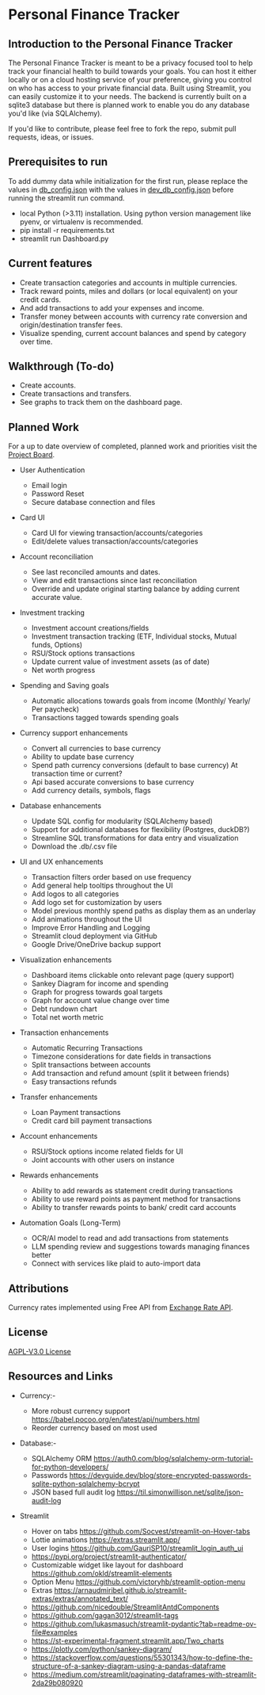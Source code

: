 # Personal Finance Tracker

## Introduction to the Personal Finance Tracker

The Personal Finance Tracker is meant to be a privacy focused tool to help track your financial health to build towards your goals. 
You can host it either locally or on a cloud hosting service of your preference, giving you control on who has access to your private financial data. Built using Streamlit, you can easily customize it to your needs. The backend is currently built on a sqlite3 database but there is planned work to enable you do any database you'd like (via SQLAlchemy).

If you'd like to contribute, please feel free to fork the repo, submit pull requests, ideas, or issues.

## Prerequisites to run

To add dummy data while initialization for the first run, please replace the values in [db_config.json](/files/db_config.json) with the values in [dev_db_config.json](/files/dev_db_config.json) before running the streamlit run command.

- local Python (>3.11) installation. Using python version management like pyenv, or virtualenv is recommended. 
- pip install -r requirements.txt
- streamlit run Dashboard.py
 

## Current features

- Create transaction categories and accounts in multiple currencies.
- Track reward points, miles and dollars (or local equivalent) on your credit cards.
- And add transactions to add your expenses and income.
- Transfer money between accounts with currency rate conversion and origin/destination transfer fees.
- Visualize spending, current account balances and spend by category over time.


## Walkthrough (To-do)

- Create accounts.
- Create transactions and transfers.
- See graphs to track them on the dashboard page.


## Planned Work

For a up to date overview of completed, planned work and priorities visit the [Project Board](https://github.com/users/DoshiHarsh/projects/2/views/2).

- User Authentication
    - Email login
    - Password Reset
    - Secure database connection and files

- Card UI
    - Card UI for viewing transaction/accounts/categories
    - Edit/delete values transaction/accounts/categories

- Account reconciliation
    - See last reconciled amounts and dates.
    - View and edit transactions since last reconciliation
    - Override and update original starting balance by adding current accurate value.

- Investment tracking
    - Investment account creations/fields
    - Investment transaction tracking (ETF, Individual stocks, Mutual funds, Options)
    - RSU/Stock options transactions
    - Update current value of investment assets (as of date)
    - Net worth progress 

- Spending and Saving goals
    - Automatic allocations towards goals from income (Monthly/ Yearly/ Per paycheck)
    - Transactions tagged towards spending goals
   
- Currency support enhancements
    - Convert all currencies to base currency
    - Ability to update base currency 
    - Spend path currency conversions (default to base currency) At transaction time or current?
    - Api based accurate conversions to base currency 
    - Add currency details, symbols, flags

- Database enhancements
    - Update SQL config for modularity (SQLAlchemy based)
    - Support for additional databases for flexibility (Postgres, duckDB?)
    - Streamline SQL transformations for data entry and visualization
    - Download the .db/.csv file

- UI and UX enhancements
    - Transaction filters order based on use frequency
    - Add general help tooltips throughout the UI
    - Add logos to all categories
    - Add logo set for customization by users
    - Model previous monthly spend paths as display them as an underlay
    - Add animations throughout the UI 
    - Improve Error Handling and Logging
    - Streamlit cloud deployment via GitHub
    - Google Drive/OneDrive backup support
   
- Visualization enhancements
    - Dashboard items clickable onto relevant page (query support)
    - Sankey Diagram for income and spending
    - Graph for progress towards goal targets
    - Graph for account value change over time 
    - Debt rundown chart
    - Total net worth metric

- Transaction enhancements
    - Automatic Recurring Transactions
    - Timezone considerations for date fields in transactions
    - Split transactions between accounts
    - Add transaction and refund amount (split it between friends)
    - Easy transactions refunds

- Transfer enhancements
    - Loan Payment transactions
    - Credit card bill payment transactions

-  Account enhancements
    - RSU/Stock options income related fields for UI
    - Joint accounts with other users on instance

- Rewards enhancements
    - Ability to add rewards as statement credit during transactions
    - Ability to use reward points as payment method for transactions
    - Ability to transfer rewards points to bank/ credit card accounts

- Automation Goals (Long-Term)
    - OCR/AI model to read and add transactions from statements
    - LLM spending review and suggestions towards managing finances better
    - Connect with services like plaid to auto-import data


## Attributions

Currency rates implemented using Free API from [Exchange Rate API](https://www.exchangerate-api.com).


## License

[AGPL-V3.0 License](/LICENSE)


## Resources and Links

- Currency:-
    - More robust currency support https://babel.pocoo.org/en/latest/api/numbers.html
    - Reorder currency based on most used

- Database:-
    - SQLAlchemy ORM https://auth0.com/blog/sqlalchemy-orm-tutorial-for-python-developers/
    - Passwords https://devguide.dev/blog/store-encrypted-passwords-sqlite-python-sqlalchemy-bcrypt
    - JSON based full audit log https://til.simonwillison.net/sqlite/json-audit-log

- Streamlit
    - Hover on tabs https://github.com/Socvest/streamlit-on-Hover-tabs
    - Lottie animations https://extras.streamlit.app/
    - User logins https://github.com/GauriSP10/streamlit_login_auth_ui
    - https://pypi.org/project/streamlit-authenticator/
    - Customizable widget like layout for dashboard https://github.com/okld/streamlit-elements
    - Option Menu https://github.com/victoryhb/streamlit-option-menu
    - Extras https://arnaudmiribel.github.io/streamlit-extras/extras/annotated_text/
    - https://github.com/nicedouble/StreamlitAntdComponents
    - https://github.com/gagan3012/streamlit-tags
    - https://github.com/lukasmasuch/streamlit-pydantic?tab=readme-ov-file#examples
    - https://st-experimental-fragment.streamlit.app/Two_charts
    - https://plotly.com/python/sankey-diagram/
    - https://stackoverflow.com/questions/55301343/how-to-define-the-structure-of-a-sankey-diagram-using-a-pandas-dataframe
    - https://medium.com/streamlit/paginating-dataframes-with-streamlit-2da29b080920

